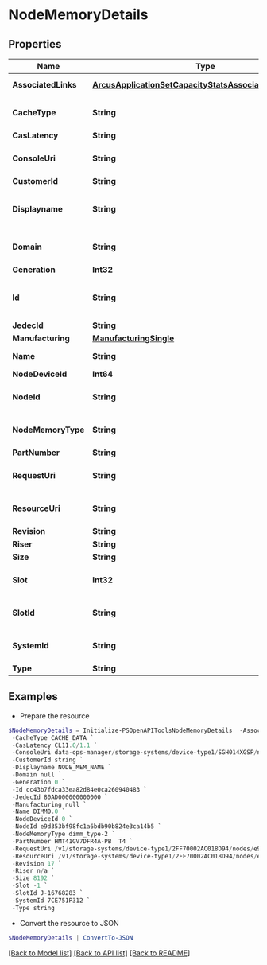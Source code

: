 # NodeMemoryDetails
## Properties

Name | Type | Description | Notes
------------ | ------------- | ------------- | -------------
**AssociatedLinks** | [**ArcusApplicationSetCapacityStatsAssociatedLinksInner[]**](ArcusApplicationSetCapacityStatsAssociatedLinksInner.md) | Associated Links Details | [optional] 
**CacheType** | **String** | Type of the cache memory is used for | [optional] 
**CasLatency** | **String** | CAS latency | [optional] 
**ConsoleUri** | **String** | consoleUri for detailed storage object | [optional] 
**CustomerId** | **String** | customerId | [optional] 
**Displayname** | **String** | Name to be used for display purposes | [optional] 
**Domain** | **String** | Domain that the resource belongs to | [optional] 
**Generation** | **Int32** | generation | [optional] 
**Id** | **String** | UUID string uniquely identifying the node object. | [optional] 
**JedecId** | **String** | JEDEC ID | [optional] 
**Manufacturing** | [**ManufacturingSingle**](ManufacturingSingle.md) |  | [optional] 
**Name** | **String** | Name of the resource. | [optional] 
**NodeDeviceId** | **Int64** | ID of the node | [optional] 
**NodeId** | **String** | Unique Identifier of the node. | [optional] 
**NodeMemoryType** | **String** | Type of the physical memory | [optional] 
**PartNumber** | **String** | Part number | [optional] 
**RequestUri** | **String** | requestUri for detailed node memory object | [optional] 
**ResourceUri** | **String** | resourceUri for detailed node memory object | [optional] 
**Revision** | **String** | Revision | [optional] 
**Riser** | **String** | Riser | [optional] 
**Size** | **String** | Size in MiB | [optional] 
**Slot** | **Int32** | Slot of the node physical memory | [optional] 
**SlotId** | **String** | Slot ID of the node physical memory | [optional] 
**SystemId** | **String** | SystemId/Serial Number  of the array. | [optional] 
**Type** | **String** | type | [optional] 

## Examples

- Prepare the resource
```powershell
$NodeMemoryDetails = Initialize-PSOpenAPIToolsNodeMemoryDetails  -AssociatedLinks [{&quot;resourceUri&quot;:&quot;/v1/storage-systems/device-type1/2FF70002AC018D94/node/e9d353bf98fc1a6bdb90b824e3ca14b5&quot;,&quot;type&quot;:&quot;node&quot;}] `
 -CacheType CACHE_DATA `
 -CasLatency CL11.0/1.1 `
 -ConsoleUri data-ops-manager/storage-systems/device-type1/SGH014XGSP/nodes/e9d353bf98fc1a6bdb90b824e3ca14b5/node-mems/60c3831bf1e682693d0319c10333af92 `
 -CustomerId string `
 -Displayname NODE_MEM_NAME `
 -Domain null `
 -Generation 0 `
 -Id cc43b7fdca33ea82d84e0ca260940483 `
 -JedecId 80AD000000000000 `
 -Manufacturing null `
 -Name DIMM0.0 `
 -NodeDeviceId 0 `
 -NodeId e9d353bf98fc1a6bdb90b824e3ca14b5 `
 -NodeMemoryType dimm_type-2 `
 -PartNumber HMT41GV7DFR4A-PB  T4 `
 -RequestUri /v1/storage-systems/device-type1/2FF70002AC018D94/nodes/e9d353bf98fc1a6bdb90b824e3ca14b5/node-mems/cc43b7fdca33ea82d84e0ca260940483 `
 -ResourceUri /v1/storage-systems/device-type1/2FF70002AC018D94/nodes/e9d353bf98fc1a6bdb90b824e3ca14b5/node-mems/cc43b7fdca33ea82d84e0ca260940483 `
 -Revision 17 `
 -Riser n/a `
 -Size 8192 `
 -Slot -1 `
 -SlotId J-16768283 `
 -SystemId 7CE751P312 `
 -Type string
```

- Convert the resource to JSON
```powershell
$NodeMemoryDetails | ConvertTo-JSON
```

[[Back to Model list]](../README.md#documentation-for-models) [[Back to API list]](../README.md#documentation-for-api-endpoints) [[Back to README]](../README.md)

